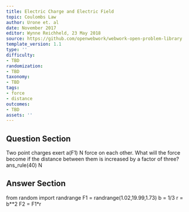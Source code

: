 ```yaml
---
title: Electric Charge and Electric Field
topic: Coulombs Law
author: Urone et. al
date: November 2017
editor: Wynne Reichheld, 23 May 2018
source: https://github.com/openwebwork/webwork-open-problem-library
template_version: 1.1
type: ''
difficulty:
- TBD
randomization:
- TBD
taxonomy:
- TBD
tags:
- force
- distance
outcomes:
- TBD
assets: ''
---
```


## Question Section 

Two point charges exert a(F1) N force on each other. What will the force become if the distance between them is increased by a factor of three?
ans_rule(40) N



## Answer Section

from random import randrange
F1 = randrange(1.02,19.99,1.73)
b = 1/3
r = b**2
F2 = F1*r